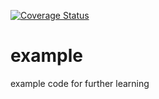 [![Coverage Status](https://coveralls.io/repos/github/xmac1/algorithm/badge.svg?branch=master)](https://coveralls.io/github/xmac1/algorithm?branch=master)

# example
example code for further learning
